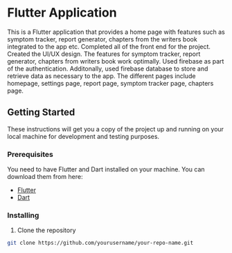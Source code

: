 # Flutter Application

This is a Flutter application that provides a home page with features such as symptom tracker, report generator, chapters from the writers book integrated to the app etc. Completed all of the front end for the project. Created the UI/UX design. The features for symptom tracker, report generator, chapters from writers book work optimally. Used firebase as part of the authentication. Additonally, used firebase database to store and retrieve data as necessary to the app. The different pages include homepage, settings page, report page, symptom tracker page, chapters page.

## Getting Started

These instructions will get you a copy of the project up and running on your local machine for development and testing purposes.

### Prerequisites

You need to have Flutter and Dart installed on your machine. You can download them from here:

- [Flutter](https://flutter.dev/docs/get-started/install)
- [Dart](https://dart.dev/get-dart)

### Installing

1. Clone the repository
```bash
git clone https://github.com/yourusername/your-repo-name.git


